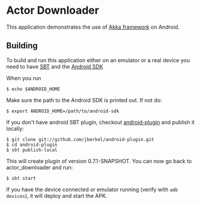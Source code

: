 Actor Downloader
================
This application demonstrates the use of [Akka framework](http://akka.io) on Android.

Building
--------------------

To build and run this application either on an emulator or a real device you need to have [SBT](http://www.scala-sbt.org) and the [Android SDK](https://developer.android.com/sdk/index.html)

When you run

```
$ echo $ANDROID_HOME
```

Make sure the path to the Android SDK is printed out. If not do:

```
$ export ANDROID_HOME=/path/to/android-sdk
```

If you don't have android SBT plugin, checkout [android-plugin](https://github.com/jberkel/android-plugin) and publish it locally:

```
$ git clone git://github.com/jberkel/android-plugin.git
$ cd android-plugin
$ sbt publish-local
```

This will create plugin of version 0.7.1-SNAPSHOT. You can now go back to actor_downloader and run:

```
$ sbt start
```

If you have the device connected or emulator running (verify with ```adb devices```), it will deploy and start the APK.

